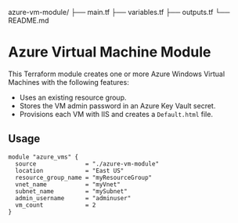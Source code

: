 
azure-vm-module/
├── main.tf
├── variables.tf
├── outputs.tf
└── README.md


# Azure Virtual Machine Module

This Terraform module creates one or more Azure Windows Virtual Machines with the following features:
- Uses an existing resource group.
- Stores the VM admin password in an Azure Key Vault secret.
- Provisions each VM with IIS and creates a `Default.html` file.

## Usage

```hcl
module "azure_vms" {
  source              = "./azure-vm-module"
  location            = "East US"
  resource_group_name = "myResourceGroup"
  vnet_name           = "myVnet"
  subnet_name         = "mySubnet"
  admin_username      = "adminuser"
  vm_count            = 2
}
